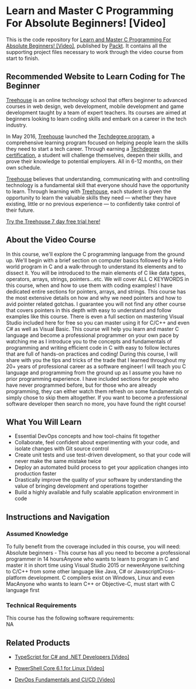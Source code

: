 # Learn and Master C Programming For Absolute Beginners! [Video]
This is the code repository for [Learn and Master C Programming For Absolute Beginners! [Video]](https://www.packtpub.com/virtualization-and-cloud/devops-fundamentals-and-cicd-video?utm_source=github&utm_medium=repository&utm_campaign=9781789347661), published by [Packt](https://www.packtpub.com/?utm_source=github). It contains all the supporting project files necessary to work through the video course from start to finish.
## Recommended Website to Learn Coding for The Beginner

[Treehouse](http://everydaywinner.site/learn-c/) is an online technology school that offers beginner to advanced courses in web design, web development, mobile development and game development taught by a team of expert teachers. Its courses are aimed at beginners looking to learn coding skills and embark on a career in the tech industry.

In May 2016, [Treehouse](http://everydaywinner.site/learn-c/) launched the [Techdegree program](http://everydaywinner.site/learn-c/), a comprehensive learning program focused on helping people learn the skills they need to start a tech career. Through earning a [Techdegree certification](http://everydaywinner.site/learn-c/), a student will challenge themselves, deepen their skills, and prove their knowledge to potential employers. All in 6-12 months, on their own schedule.

[Treehouse](http://everydaywinner.site/learn-c/) believes that understanding, communicating with and controlling technology is a fundamental skill that everyone should have the opportunity to learn. Through learning with [Treehouse](http://everydaywinner.site/learn-c/), each student is given the opportunity to learn the valuable skills they need — whether they have existing, little or no previous experience — to confidently take control of their future.

[Try the Treehouse 7 day free trial here!](http://everydaywinner.site/learn-c/)

## About the Video Course
In this course, we'll explore the C programming language from the ground up. We'll begin with a brief section on computer basics followed by a Hello world program in C and a walk-through to understand its elements and to dissect it. You will be introduced to the main elements of C like data types, operators, arrays, strings, pointers...etc. We will cover ALL C KEYWORDS in this course, when and how to use them with coding examples! I have dedicated entire sections for pointers, arrays, and strings. This course has the most extensive details on how and why we need pointers and how to avid pointer related gotchas. I guarantee you will not find any other course that covers pointers in this depth with easy to understand and follow examples like this course. There is even a full section on mastering Visual Studio included here for free so you can master using it for C/C++ and even C# as well as Visual Basic. This course will help you learn and master C language and become a professional programmer on your own pace by watching me as I introduce you to the concepts and fundamentals of programming and writing efficient code in C with easy to follow lectures that are full of hands-on practices and coding! During this course, I will share with you the tips and tricks of the trade that I learned throughout my 20+ years of professional career as a software engineer! I will teach you C language and programming from the ground up as I assume you have no prior programming experience. I have included sections for people who have never programmed before, but for those who are already programming, they can either watch them refresh on some fundamentals or simply chose to skip them altogether. If you want to become a professional software developer then search no more, you have found the right course!

<H2>What You Will Learn</H2>
<DIV class=book-info-will-learn-text>
<UL>
<LI>Essential DevOps concepts and how tool-chains fit together 
<LI>Collaborate, feel confident about experimenting with your code, and isolate changes with Git source control 
<LI>Create unit tests and use test-driven development, so that your code will never make the same mistake twice 
<LI>Deploy an automated build process to get your application changes into production faster 
<LI>Drastically improve the quality of your software by understanding the value of bringing development and operations together 
<LI>Build a highly available and fully scalable application environment in code </LI></UL></DIV>

## Instructions and Navigation
### Assumed Knowledge
To fully benefit from the coverage included in this course, you will need:<br/>
Absolute beginners - This course has all you need to become a professional programmer in 14 hoursAnyone who wants to learn to program in C and master it in short time using Visual Studio 2015 or newerAnyone switching to C/C++ from some other language like Java, C# or JavascriptCross-platform development. C compilers exist on Windows, Linux and even MacAnyone who wants to learn C++ or Objective-C, must start with C language first
### Technical Requirements
This course has the following software requirements:<br/>
NA

## Related Products
* [TypeScript for C# and .NET Developers [Video]](https://www.packtpub.com/virtualization-and-cloud/devops-fundamentals-and-cicd-video?utm_source=github&utm_medium=repository&utm_campaign=9781789347661)

* [PowerShell Core 6.1 for Linux [Video]](https://www.packtpub.com/virtualization-and-cloud/devops-fundamentals-and-cicd-video?utm_source=github&utm_medium=repository&utm_campaign=9781789347661)

* [DevOps Fundamentals and CI/CD [Video]](https://www.packtpub.com/virtualization-and-cloud/devops-fundamentals-and-cicd-video?utm_source=github&utm_medium=repository&utm_campaign=9781789347661)

